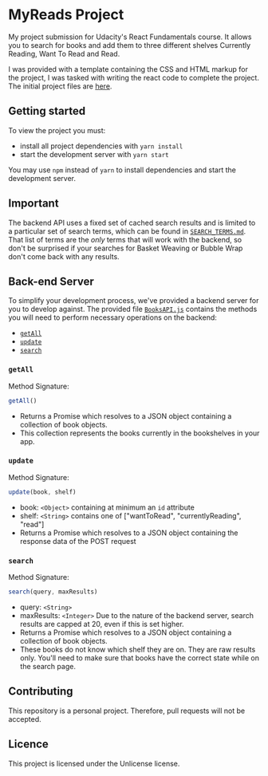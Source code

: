 # MyReads Project

My project submission for Udacity's React Fundamentals course. It allows you to search for books and add them to three 
different shelves Currently Reading, Want To Read and Read.

I was provided with a template containing the CSS and HTML markup for the project, I was tasked with writing the react 
code to complete the project. The initial project files are 
[here](https://github.com/udacity/reactnd-project-myreads-starter). 

## Getting started

To view the project you must:

* install all project dependencies with `yarn install`
* start the development server with `yarn start`

You may use `npm` instead of `yarn` to install dependencies and start the development server.

## Important

The backend API uses a fixed set of cached search results and is limited to a particular set of search terms, which can 
be found in [`SEARCH_TERMS.md`](SEARCH_TERMS.md). That list of terms are the _only_ terms that will work with the 
backend, so don't be surprised if your searches for Basket Weaving or Bubble Wrap don't come back with any results.

## Back-end Server

To simplify your development process, we've provided a backend server for you to develop against. The provided file 
[`BooksAPI.js`](src/BooksAPI.js) contains the methods you will need to perform necessary operations on the backend:

* [`getAll`](#getall)
* [`update`](#update)
* [`search`](#search)

### `getAll`

Method Signature:

```js
getAll()
```

* Returns a Promise which resolves to a JSON object containing a collection of book objects.
* This collection represents the books currently in the bookshelves in your app.

### `update`

Method Signature:

```js
update(book, shelf)
```

* book: `<Object>` containing at minimum an `id` attribute
* shelf: `<String>` contains one of ["wantToRead", "currentlyReading", "read"]  
* Returns a Promise which resolves to a JSON object containing the response data of the POST request

### `search`

Method Signature:

```js
search(query, maxResults)
```

* query: `<String>`
* maxResults: `<Integer>` Due to the nature of the backend server, search results are capped at 20, even if this is set 
higher.
* Returns a Promise which resolves to a JSON object containing a collection of book objects.
* These books do not know which shelf they are on. They are raw results only. You'll need to make sure that books have 
the correct state while on the search page.

## Contributing

This repository is a personal project. Therefore, pull requests will not be accepted.

## Licence

This project is licensed under the Unlicense license.
